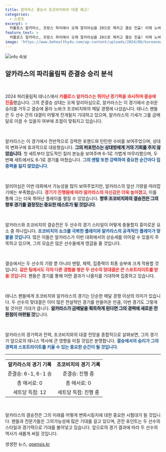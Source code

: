 ```yaml
---
title: 알카라스 결승서 조코비치와의 대결 예고!
categories:
  - 스포츠
excerpt: >
  카를로스 알카라스, 프랑스 파리에서 오제 알리아심을 20으로 제치고 결승 진출! 이제 노바크 조코비치와 금메달을 향한 격돌이 펼쳐진다. 과연 승자는 누구일까?
feature_text: >
  카를로스 알카라스, 프랑스 파리에서 오제 알리아심을 20으로 제치고 결승 진출! 이제 노바크 조코비치와 금메달을 향한 격돌이 펼쳐진다. 과연 승자는 누구일까?
image: 'https://www.behealthy4u.com/wp-content/uploads/2024/06/koreanews.jpg'
---
```


<p><img src="https://www.behealthy4u.com/wp-content/uploads/2024/06/koreanews.jpg" alt="info 속보" /></p>

<h2 data-ke-size="size26">알카라스의 파리올림픽 준결승 승리 분석</h2>

<p data-ke-size="size16">&nbsp;</p>

<p>2024 파리올림픽 테니스에서 <b><span style="color: #ee2323;">카를로스 알카라스는 뛰어난 경기력을 과시하며 결승에 진출</span></b>했습니다. 그의 준결승 상대는 오제 알리아심으로, 알카라스는 이 경기에서 손쉬운 승리를 거두고 결승에 올라 노바크 조코비치와의 메달 경쟁에 나섰습니다. 테니스 팬들은 두 선수 간의 대결이 어떻게 전개될지 기대하고 있으며, 알카라스의 기세가 그를 금메달로 이끌 수 있을지 여부에 초점이 맞춰지고 있습니다.  </p>

<p data-ke-size="size16">&nbsp;</p>

<p>알카라스는 이 경기에서 전반적으로 강력한 포핸드와 탄탄한 수비를 보여주었으며, 상대의 변화구에 효과적으로 대응했습니다. <b><span style="background-color: #21538527;">그의 퍼포먼스는 상대방에게 거의 기회를 주지 않았습니다</span></b>. 첫 세트부터 압도적인 킬러 본능을 보여주며 6-1로 가볍게 마무리했으며, 두 번째 세트에서도 6-1로 경기를 마쳤습니다. <b><span style="color: #1a5490;">그의 멘탈 또한 강력하여 중요한 순간마다 집중력을 잃지 않았습니다</span></b>.</p>

<p data-ke-size="size16">&nbsp;</p>

<p>알리아심은 이번 대회에서 가능성을 많이 보여주었지만, 알카라스의 앞선 기량을 따라잡기에는 부족했습니다. <b><span style="color: #ee2323;">경기가 진행됨에 따라 알카라스의 자신감은 더욱 높아졌고</span></b>, 이를 통해 그는 더욱 뛰어난 플레이를 펼칠 수 있었습니다. <b><span style="background-color: #21538527;">향후 조코비치와의 결승전은 그의 향후 경기를 결정짓는 중요한 테스트가 될 것입니다</span></b>.</p>

<p data-ke-size="size16">&nbsp;</p>

<p>알카라스와 조코비치의 결승전은 두 선수의 경기 스타일이 어떻게 충돌할지 흥미로운 요소 중 하나입니다. <b><span style="color: #1a5490;">조코비치의 쇼크를 극복한 플레이와 알카라스의 공격적인 플레이가 맞붙을 것입니다</span></b>. 많은 이들은 알카라스가 이번 대회에서의 상승세를 이어갈 수 있을지 주목하고 있으며, 그의 모습은 많은 선수들에게 영감을 줄 것입니다.  </p>

<p data-ke-size="size16">&nbsp;</p>

<p>결승에서는 두 선수의 기량 뿐 아니라 멘탈, 체력, 집중력이 최종 승부에 크게 작용할 것입니다. <b><span style="color: #ee2323;">같은 팀에서도 각자 다른 경험을 쌓은 두 선수의 맞대결은 큰 스포트라이트를 받을 것입니다</span></b>. 팬들은 경기를 통해 어떤 결과가 나올지를 기대하며 집중하고 있습니다. </p>

<p data-ke-size="size16">&nbsp;</p>

<p>테니스 팬들에게 조코비치와 알카라스의 경기는 단순한 메달 경쟁 이상의 의미가 있습니다. 두 선수의 맞대결은 이미 많은 전설적인 경기를 만들어온 만큼, 이번 경기도 그렇게 될 것이란 기대가 큽니다. <b><span style="background-color: #21538527;">알카라스가 금메달을 획득하게 된다면 그의 경력에 새로운 전환점이 마련될 것</span></b>입니다. </p>

<p data-ke-size="size16">&nbsp;</p>

<p>알카라스의 경기력과 전략, 조코비치와의 대결 전망을 종합적으로 살펴보면, 그의 경기가 앞으로의 테니스 역사에 큰 영향을 미칠 것임은 분명합니다. <b><span style="color: #1a5490;">결승에서의 승리가 그의 경력과 스포트라이트를 키울 수 있는 중요한 순간이 될 것입니다</span></b>.  </p>

<hr>

<table style="width: 100%;">
<tr>
<td style="text-align: center; height: 17px;"><b>알카라스의 경기 기록</b></td>
<td style="text-align: center; height: 17px;"><b>조코비치의 경기 기록</b></td>
</tr>
<tr>
<td style="text-align: center; height: 17px;">준결승: 6-1, 6-1 승</td>
<td style="text-align: center; height: 17px;">준결승: 진행 중</td>
</tr>
<tr>
<td style="text-align: center; height: 17px;">총 애서로: 0</td>
<td style="text-align: center; height: 17px;">총 애서로: 0</td>
</tr>
<tr>
<td style="text-align: center; height: 17px;">세트당 득점: 12</td>
<td style="text-align: center; height: 17px;">세트당 득점: 진행 중</td>
</tr>
</table>

<p data-ke-size="size16">&nbsp;</p> 

<p>알카라스의 결승전은 그의 미래를 어떻게 변화시킬지에 대한 중요한 시험대가 될 것입니다. 팬들과 전문가들은 그의가능성에 많은 기대를 걸고 있으며, 관전 포인트는 두 선수의 스타일과 경기력으로 기대를 불어넣고 있습니다. 앞으로의 경기 결과에 따라 두 선수의 역사가 새롭게 써질 것입니다.</p>
생생한 뉴스, <a href="https://opensis.kr" rel="dofollow">opensis.kr</a>


